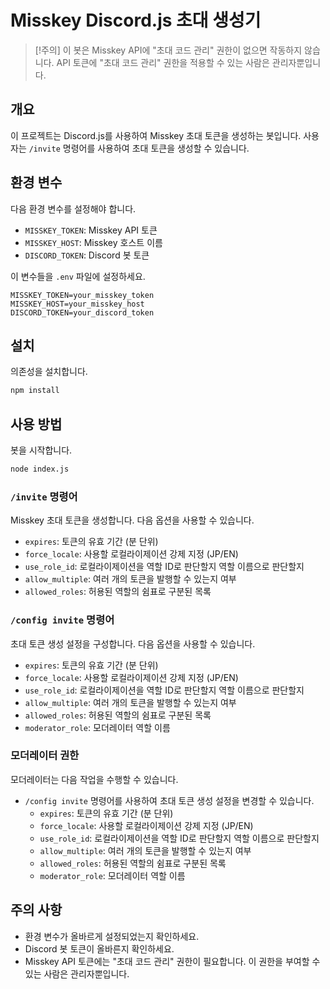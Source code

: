 # Misskey Discord.js 초대 생성기

> [!주의]
> 이 봇은 Misskey API에 "초대 코드 관리" 권한이 없으면 작동하지 않습니다.
> API 토큰에 "초대 코드 관리" 권한을 적용할 수 있는 사람은 관리자뿐입니다.

## 개요
이 프로젝트는 Discord.js를 사용하여 Misskey 초대 토큰을 생성하는 봇입니다. 사용자는 `/invite` 명령어를 사용하여 초대 토큰을 생성할 수 있습니다.

## 환경 변수
다음 환경 변수를 설정해야 합니다.

- `MISSKEY_TOKEN`: Misskey API 토큰
- `MISSKEY_HOST`: Misskey 호스트 이름
- `DISCORD_TOKEN`: Discord 봇 토큰

이 변수들을 `.env` 파일에 설정하세요.

```
MISSKEY_TOKEN=your_misskey_token
MISSKEY_HOST=your_misskey_host
DISCORD_TOKEN=your_discord_token
```

## 설치
의존성을 설치합니다.

```bash
npm install
```

## 사용 방법
봇을 시작합니다.

```bash
node index.js
```

### `/invite` 명령어
Misskey 초대 토큰을 생성합니다. 다음 옵션을 사용할 수 있습니다.

- `expires`: 토큰의 유효 기간 (분 단위)
- `force_locale`: 사용할 로컬라이제이션 강제 지정 (JP/EN)
- `use_role_id`: 로컬라이제이션을 역할 ID로 판단할지 역할 이름으로 판단할지
- `allow_multiple`: 여러 개의 토큰을 발행할 수 있는지 여부
- `allowed_roles`: 허용된 역할의 쉼표로 구분된 목록

### `/config invite` 명령어
초대 토큰 생성 설정을 구성합니다. 다음 옵션을 사용할 수 있습니다.

- `expires`: 토큰의 유효 기간 (분 단위)
- `force_locale`: 사용할 로컬라이제이션 강제 지정 (JP/EN)
- `use_role_id`: 로컬라이제이션을 역할 ID로 판단할지 역할 이름으로 판단할지
- `allow_multiple`: 여러 개의 토큰을 발행할 수 있는지 여부
- `allowed_roles`: 허용된 역할의 쉼표로 구분된 목록
- `moderator_role`: 모더레이터 역할 이름

### 모더레이터 권한
모더레이터는 다음 작업을 수행할 수 있습니다.

- `/config invite` 명령어를 사용하여 초대 토큰 생성 설정을 변경할 수 있습니다.
  - `expires`: 토큰의 유효 기간 (분 단위)
  - `force_locale`: 사용할 로컬라이제이션 강제 지정 (JP/EN)
  - `use_role_id`: 로컬라이제이션을 역할 ID로 판단할지 역할 이름으로 판단할지
  - `allow_multiple`: 여러 개의 토큰을 발행할 수 있는지 여부
  - `allowed_roles`: 허용된 역할의 쉼표로 구분된 목록
  - `moderator_role`: 모더레이터 역할 이름

## 주의 사항
- 환경 변수가 올바르게 설정되었는지 확인하세요.
- Discord 봇 토큰이 올바른지 확인하세요.
- Misskey API 토큰에는 "초대 코드 관리" 권한이 필요합니다. 이 권한을 부여할 수 있는 사람은 관리자뿐입니다.
